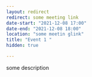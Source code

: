 ```yaml
---
layout: redirect
redirect: some meeting link
date-start: "2021-12-08 17:00"
date-end: "2021-12-08 18:00"
location: "some meetin glink"
title: "Event 1 "
hidden: true

---
```


some description